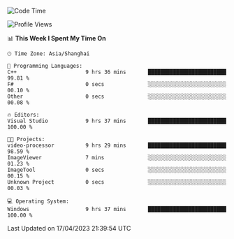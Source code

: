 <!--START_SECTION:waka-->
![Code Time](http://img.shields.io/badge/Code%20Time-862%20hrs%2055%20mins-blue)

![Profile Views](http://img.shields.io/badge/Profile%20Views-7-blue)

📊 **This Week I Spent My Time On** 

```text
🕑︎ Time Zone: Asia/Shanghai

💬 Programming Languages: 
C++                      9 hrs 36 mins       █████████████████████████   99.81 % 
F#                       0 secs              ░░░░░░░░░░░░░░░░░░░░░░░░░   00.10 % 
Other                    0 secs              ░░░░░░░░░░░░░░░░░░░░░░░░░   00.08 % 

🔥 Editors: 
Visual Studio            9 hrs 37 mins       █████████████████████████   100.00 % 

🐱‍💻 Projects: 
video-processor          9 hrs 29 mins       █████████████████████████   98.59 % 
ImageViewer              7 mins              ░░░░░░░░░░░░░░░░░░░░░░░░░   01.23 % 
ImageTool                0 secs              ░░░░░░░░░░░░░░░░░░░░░░░░░   00.15 % 
Unknown Project          0 secs              ░░░░░░░░░░░░░░░░░░░░░░░░░   00.03 % 

💻 Operating System: 
Windows                  9 hrs 37 mins       █████████████████████████   100.00 % 
```


 Last Updated on 17/04/2023 21:39:54 UTC
<!--END_SECTION:waka-->